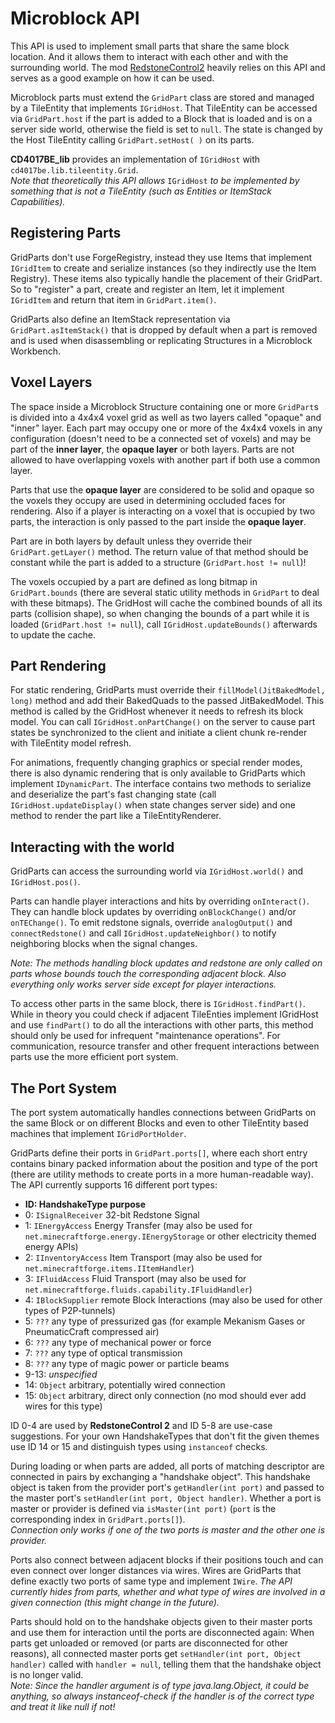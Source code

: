 # Microblock API
This API is used to implement small parts that share the same block location. And it allows them to interact with each other and with the surrounding world. The mod [RedstoneControl2](https://github.com/CD4017BE/RedstoneControl2) heavily relies on this API and serves as a good example on how it can be used.

Microblock parts must extend the `GridPart` class are stored and managed by a TileEntity that implements `IGridHost`.
That TileEntity can be accessed via `GridPart.host` if the part is added to a Block that is loaded and is on a server side world, otherwise the field is set to `null`. The state is changed by the Host TileEntity calling `GridPart.setHost( )` on its parts.

**CD4017BE_lib** provides an implementation of `IGridHost` with `cd4017be.lib.tileentity.Grid`.  
*Note that theoretically this API allows* `IGridHost` *to be implemented by something that is not a TileEntity (such as Entities or ItemStack Capabilities).*

## Registering Parts
GridParts don't use ForgeRegistry, instead they use Items that implement `IGridItem` to create and serialize instances (so they indirectly use the Item Registry). These items also typically handle the placement of their GridPart.
So to "register" a part, create and register an Item, let it implement `IGridItem` and return that item in `GridPart.item()`.

GridParts also define an ItemStack representation via `GridPart.asItemStack()` that is dropped by default when a part is removed and is used when disassembling or replicating Structures in a Microblock Workbench.

## Voxel Layers
The space inside a Microblock Structure containing one or more `GridPart`s is divided into a 4x4x4 voxel grid as well as two layers called "opaque" and "inner" layer. Each part may occupy one or more of the 4x4x4 voxels in any configuration (doesn't need to be a connected set of voxels) and may be part of the **inner layer**, the **opaque layer** or both layers. Parts are not allowed to have overlapping voxels with another part if both use a common layer.

Parts that use the **opaque layer** are considered to be solid and opaque so the voxels they occupy are used in determining occluded faces for rendering. Also if a player is interacting on a voxel that is occupied by two parts, the interaction is only passed to the part inside the **opaque layer**.

Part are in both layers by default unless they override their `GridPart.getLayer()` method. The return value of that method should be constant while the part is added to a structure (`GridPart.host != null`)!

The voxels occupied by a part are defined as long bitmap in `GridPart.bounds` (there are several static utility methods in `GridPart` to deal with these bitmaps). The GridHost will cache the combined bounds of all its parts (collision shape), so when changing the bounds of a part while it is loaded (`GridPart.host != null`), call `IGridHost.updateBounds()` afterwards to update the cache.

## Part Rendering
For static rendering, GridParts must override their `fillModel(JitBakedModel, long)` method and add their BakedQuads to the passed JitBakedModel. This method is called by the GridHost whenever it needs to refresh its block model. You can call `IGridHost.onPartChange()` on the server to cause part states be synchronized to the client and initiate a client chunk re-render with TileEntity model refresh.

For animations, frequently changing graphics or special render modes, there is also dynamic rendering that is only available to GridParts which implement `IDynamicPart`. The interface contains two methods to serialize and deserialize the part's fast changing state (call `IGridHost.updateDisplay()` when state changes server side) and one method to render the part like a TileEntityRenderer.

## Interacting with the world
GridParts can access the surrounding world via `IGridHost.world()` and `IGridHost.pos()`.

Parts can handle player interactions and hits by overriding `onInteract()`.
They can handle block updates by overriding `onBlockChange()` and/or `onTEChange()`.
To emit redstone signals, override `analogOutput()` and `connectRedstone()`
 and call `IGridHost.updateNeighbor()` to notify neighboring blocks when the signal changes.

*Note: The methods handling block updates and redstone are only called on parts whose bounds touch the corresponding adjacent block. Also everything only works server side except for player interactions.*

To access other parts in the same block, there is `IGridHost.findPart()`. While in theory you could check if adjacent TileEnties implement IGridHost and use `findPart()` to do all the interactions with other parts, this method should only be used for infrequent "maintenance operations". For communication, resource transfer and other frequent interactions between parts use the more efficient port system.

## The Port System
The port system automatically handles connections between GridParts on the same Block or on different Blocks and even to other TileEntity based machines that implement `IGridPortHolder`.

GridParts define their ports in `GridPart.ports[]`, where each short entry contains binary packed information about the position and type of the port (there are utility methods to create ports in a more human-readable way). The API currently supports 16 different port types:

- **ID: HandshakeType purpose**
- 0: `ISignalReceiver` 32-bit Redstone Signal
- 1: `IEnergyAccess` Energy Transfer (may also be used for `net.minecraftforge.energy.IEnergyStorage` or other electricity themed energy APIs)
- 2: `IInventoryAccess` Item Transport (may also be used for `net.minecraftforge.items.IItemHandler`)
- 3: `IFluidAccess` Fluid Transport (may also be used for `net.minecraftforge.fluids.capability.IFluidHandler`)
- 4: `IBlockSupplier` remote Block Interactions (may also be used for other types of P2P-tunnels)
- 5: `???` any type of pressurized gas (for example Mekanism Gases or PneumaticCraft compressed air)
- 6: `???` any type of mechanical power or force
- 7: `???` any type of optical transmission
- 8: `???` any type of magic power or particle beams
- 9-13: *unspecified*
- 14: `Object` arbitrary, potentially wired connection
- 15: `Object` arbitrary, direct only connection (no mod should ever add wires for this type)

ID 0-4 are used by **RedstoneControl 2** and ID 5-8 are use-case suggestions.
For your own HandshakeTypes that don't fit the given themes use ID 14 or 15 and distinguish types using `instanceof` checks.

During loading or when parts are added, all ports of matching descriptor are connected in pairs by exchanging a "handshake object". This handshake object is taken from the provider port's `getHandler(int port)` and passed to the master port's `setHandler(int port, Object handler)`. Whether a port is master or provider is defined via `isMaster(int port)` (`port` is the corresponding index in `GridPart.ports[]`).  
*Connection only works if one of the two ports is master and the other one is provider.*

Ports also connect between adjacent blocks if their positions touch and can even connect over longer distances via wires.
Wires are GridParts that define exactly two ports of same type and implement `IWire`.
*The API currently hides from parts, whether and what type of wires are involved in a given connection (this might change in the future).*

Parts should hold on to the handshake objects given to their master ports and use them for interaction until the ports are disconnected again: When parts get unloaded or removed (or parts are disconnected for other reasons), all connected master ports get `setHandler(int port, Object handler)` called with `handler = null`, telling them that the handshake object is no longer valid.  
*Note: Since the handler argument is of type java.lang.Object, it could be anything, so always instanceof-check if the handler is of the correct type and treat it like null if not!*